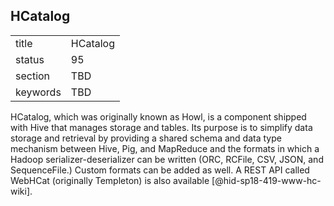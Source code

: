 ## HCatalog


|          |          |
| -------- | -------- |
| title    | HCatalog |
| status   | 95       |
| section  | TBD      |
| keywords | TBD      |



HCatalog, which was originally known as Howl, is a component shipped
with Hive that manages storage and tables. Its purpose is to simplify
data storage and retrieval by providing a shared schema and data type
mechanism between Hive, Pig, and MapReduce and the formats in which a
Hadoop serializer-deserializer can be written (ORC, RCFile, CSV, JSON,
and SequenceFile.) Custom formats can be added as well. A REST API
called WebHCat (originally Templeton) is also
available [@hid-sp18-419-www-hc-wiki].
